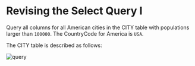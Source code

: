 # Revising the Select Query I

Query all columns for all American cities in the CITY table with populations larger than `100000`. The CountryCode for America is `USA`.

The CITY table is described as follows:

![query](https://s3.amazonaws.com/hr-challenge-images/8137/1449729804-f21d187d0f-CITY.jpg)
